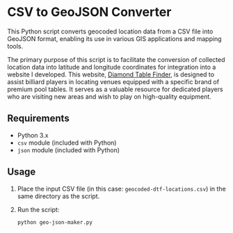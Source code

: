 # CSV to GeoJSON Converter


This Python script converts geocoded location data from a CSV file into GeoJSON format, enabling its use in various GIS applications and mapping tools.

The primary purpose of this script is to facilitate the conversion of collected location data into latitude and longitude coordinates for integration into a website I developed.
This website, [Diamond Table Finder](https://www.diamondtablefinder.com), is designed to assist billiard players in locating venues equipped with a specific brand of premium pool tables. 
It serves as a valuable resource for dedicated players who are visiting new areas and wish to play on high-quality equipment.

## Requirements

- Python 3.x
- `csv` module (included with Python)
- `json` module (included with Python)

## Usage

1. Place the input CSV file (in this case: `geocoded-dtf-locations.csv`) in the same directory as the script.

2. Run the script:
   ```sh
   python geo-json-maker.py
